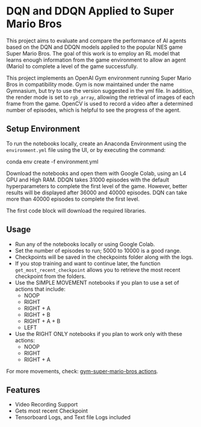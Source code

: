 # DQN and DDQN Applied to Super Mario Bros

This project aims to evaluate and compare the performance of AI agents based on the DQN and DDQN models applied to the popular NES game Super Mario Bros. The goal of this work is to employ an RL model that learns enough information from the game environment to allow an agent (Mario) to complete a level of the game successfully.

This project implements an OpenAI Gym environment running Super Mario Bros in compatibility mode. Gym is now maintained under the name Gymnasium, but try to use the version suggested in the yml file. In addition, the render mode is set to `rgb_array`, allowing the retrieval of images of each frame from the game. OpenCV is used to record a video after a determined number of episodes, which is helpful to see the progress of the agent.

## Setup Environment

To run the notebooks locally, create an Anaconda Environment using the `environment.yml` file using the UI, or by executing the command:

conda env create -f environment.yml


Download the notebooks and open them with Google Colab, using an L4 GPU and High RAM. DDQN takes 31000 episodes with the default hyperparameters to complete the first level of the game. However, better results will be displayed after 36000 and 40000 episodes. DQN can take more than 40000 episodes to complete the first level.

The first code block will download the required libraries.

## Usage

- Run any of the notebooks locally or using Google Colab.
- Set the number of episodes to run; 5000 to 10000 is a good range.
- Checkpoints will be saved in the checkpoints folder along with the logs.
- If you stop training and want to continue later, the function `get_most_recent_checkpoint` allows you to retrieve the most recent checkpoint from the folders.
- Use the SIMPLE MOVEMENT notebooks if you plan to use a set of actions that include:
  - NOOP
  - RIGHT
  - RIGHT + A
  - RIGHT + B
  - RIGHT + A + B
  - LEFT
- Use the RIGHT ONLY notebooks if you plan to work only with these actions:
  - NOOP
  - RIGHT
  - RIGHT + A

For more movements, check: [gym-super-mario-bros actions](https://github.com/Kautenja/gym-super-mario-bros/blob/master/gym_super_mario_bros/actions.py).

## Features

- Video Recording Support
- Gets most recent Checkpoint
- Tensorboard Logs, and Text file Logs included
